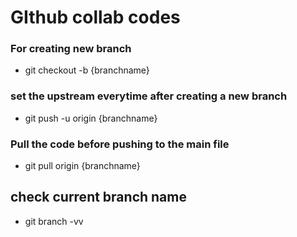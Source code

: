 # GIthub collab codes

### For creating new branch
* git checkout -b {branchname}

### set the upstream everytime after creating a new branch
* git push -u origin {branchname}

### Pull the code before pushing to the main file
* git pull origin  {branchname}

## check current branch name
* git branch -vv

